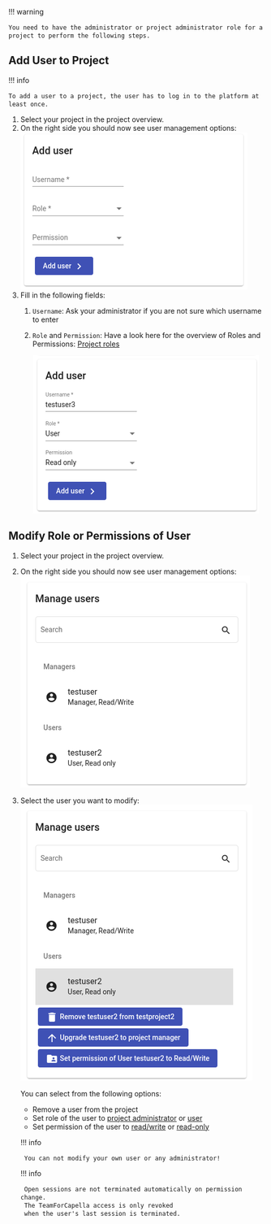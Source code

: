 <!--
 ~ SPDX-FileCopyrightText: Copyright DB InfraGO AG and contributors
 ~ SPDX-License-Identifier: Apache-2.0
 -->

!!! warning

    You need to have the administrator or project administrator role for a
    project to perform the following steps.

## Add User to Project

!!! info

    To add a user to a project, the user has to log in to the platform at least once.

1.  Select your project in the project overview.
2.  On the right side you should now see user management options:
    ![Add user](./add-user-empty.png)
3.  Fill in the following fields:
    1. `Username`: Ask your administrator if you are not sure which username to
       enter
    1. `Role` and `Permission`: Have a look here for the overview of Roles and
       Permissions: [Project roles](../../projects/roles.md)

        ![Add user](./add-user.png)

## Modify Role or Permissions of User

1.  Select your project in the project overview.
1.  On the right side you should now see user management options:
    ![User management](./manage-users.png)
1.  Select the user you want to modify: <br>
    ![User modification](./modify-user.png)

    You can select from the following options:
    - Remove a user from the project
    - Set role of the user to [project administrator](../../projects/roles.md)
      or [user](../../projects/roles.md)
    - Set permission of the user to [read/write](../../sessions/types/index.md)
      or [read-only](../../sessions/types/index.md)

    !!! info

         You can not modify your own user or any administrator!

    !!! info

         Open sessions are not terminated automatically on permission change.
         The TeamForCapella access is only revoked
         when the user's last session is terminated.
